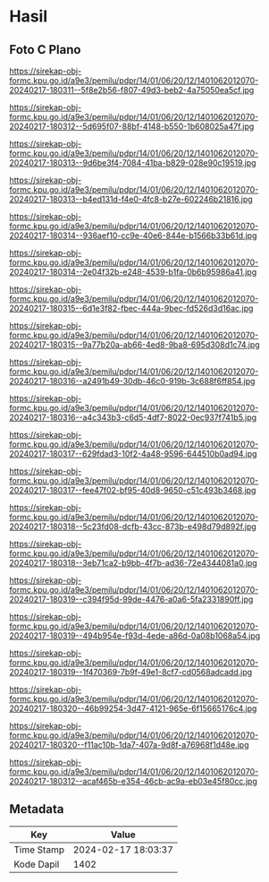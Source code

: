# Hasil

## Foto C Plano

https://sirekap-obj-formc.kpu.go.id/a9e3/pemilu/pdpr/14/01/06/20/12/1401062012070-20240217-180311--5f8e2b56-f807-49d3-beb2-4a75050ea5cf.jpg

https://sirekap-obj-formc.kpu.go.id/a9e3/pemilu/pdpr/14/01/06/20/12/1401062012070-20240217-180312--5d695f07-88bf-4148-b550-1b608025a47f.jpg

https://sirekap-obj-formc.kpu.go.id/a9e3/pemilu/pdpr/14/01/06/20/12/1401062012070-20240217-180313--9d6be3f4-7084-41ba-b829-028e90c19519.jpg

https://sirekap-obj-formc.kpu.go.id/a9e3/pemilu/pdpr/14/01/06/20/12/1401062012070-20240217-180313--b4ed131d-f4e0-4fc8-b27e-602246b21816.jpg

https://sirekap-obj-formc.kpu.go.id/a9e3/pemilu/pdpr/14/01/06/20/12/1401062012070-20240217-180314--936aef10-cc9e-40e6-844e-b1566b33b61d.jpg

https://sirekap-obj-formc.kpu.go.id/a9e3/pemilu/pdpr/14/01/06/20/12/1401062012070-20240217-180314--2e04f32b-e248-4539-b1fa-0b6b95986a41.jpg

https://sirekap-obj-formc.kpu.go.id/a9e3/pemilu/pdpr/14/01/06/20/12/1401062012070-20240217-180315--6d1e3f82-fbec-444a-9bec-fd526d3d16ac.jpg

https://sirekap-obj-formc.kpu.go.id/a9e3/pemilu/pdpr/14/01/06/20/12/1401062012070-20240217-180315--9a77b20a-ab66-4ed8-9ba8-695d308d1c74.jpg

https://sirekap-obj-formc.kpu.go.id/a9e3/pemilu/pdpr/14/01/06/20/12/1401062012070-20240217-180316--a2491b49-30db-46c0-919b-3c688f6ff854.jpg

https://sirekap-obj-formc.kpu.go.id/a9e3/pemilu/pdpr/14/01/06/20/12/1401062012070-20240217-180316--a4c343b3-c6d5-4df7-8022-0ec937f741b5.jpg

https://sirekap-obj-formc.kpu.go.id/a9e3/pemilu/pdpr/14/01/06/20/12/1401062012070-20240217-180317--629fdad3-10f2-4a48-9596-644510b0ad94.jpg

https://sirekap-obj-formc.kpu.go.id/a9e3/pemilu/pdpr/14/01/06/20/12/1401062012070-20240217-180317--fee47f02-bf95-40d8-9650-c51c493b3468.jpg

https://sirekap-obj-formc.kpu.go.id/a9e3/pemilu/pdpr/14/01/06/20/12/1401062012070-20240217-180318--5c23fd08-dcfb-43cc-873b-e498d79d892f.jpg

https://sirekap-obj-formc.kpu.go.id/a9e3/pemilu/pdpr/14/01/06/20/12/1401062012070-20240217-180318--3eb71ca2-b9bb-4f7b-ad36-72e4344081a0.jpg

https://sirekap-obj-formc.kpu.go.id/a9e3/pemilu/pdpr/14/01/06/20/12/1401062012070-20240217-180319--c394f95d-99de-4476-a0a6-5fa2331890ff.jpg

https://sirekap-obj-formc.kpu.go.id/a9e3/pemilu/pdpr/14/01/06/20/12/1401062012070-20240217-180319--494b954e-f93d-4ede-a86d-0a08b1068a54.jpg

https://sirekap-obj-formc.kpu.go.id/a9e3/pemilu/pdpr/14/01/06/20/12/1401062012070-20240217-180319--1f470369-7b9f-49e1-8cf7-cd0568adcadd.jpg

https://sirekap-obj-formc.kpu.go.id/a9e3/pemilu/pdpr/14/01/06/20/12/1401062012070-20240217-180320--46b99254-3d47-4121-965e-6f15665176c4.jpg

https://sirekap-obj-formc.kpu.go.id/a9e3/pemilu/pdpr/14/01/06/20/12/1401062012070-20240217-180320--f11ac10b-1da7-407a-9d8f-a76968f1d48e.jpg

https://sirekap-obj-formc.kpu.go.id/a9e3/pemilu/pdpr/14/01/06/20/12/1401062012070-20240217-180312--acaf465b-e354-46cb-ac9a-eb03e45f80cc.jpg


## Metadata

| Key        | Value               |
| ---------- | ------------------- |
| Time Stamp | 2024-02-17 18:03:37 |
| Kode Dapil | 1402                |



